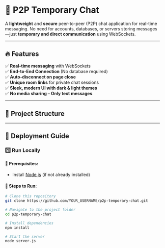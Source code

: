 # 🚀 P2P Temporary Chat

A **lightweight** and **secure** peer-to-peer (P2P) chat application for real-time messaging. No need for accounts, databases, or servers storing messages—just **temporary and direct communication** using WebSockets.

---

## 🔥 Features
✅ **Real-time messaging** with WebSockets  
✅ **End-to-End Connection** (No database required)  
✅ **Auto-disconnect on page close**  
✅ **Unique room links** for private chat sessions  
✅ **Sleek, modern UI with dark & light themes**  
✅ **No media sharing – Only text messages**  

---

## 📂 Project Structure


---

## 🚀 Deployment Guide  

### **1️⃣ Run Locally**
#### 📌 Prerequisites:
- Install [Node.js](https://nodejs.org/) (if not already installed)  

#### 📌 Steps to Run:
```sh
# Clone this repository
git clone https://github.com/YOUR_USERNAME/p2p-temporary-chat.git

# Navigate to the project folder
cd p2p-temporary-chat

# Install dependencies
npm install

# Start the server
node server.js
